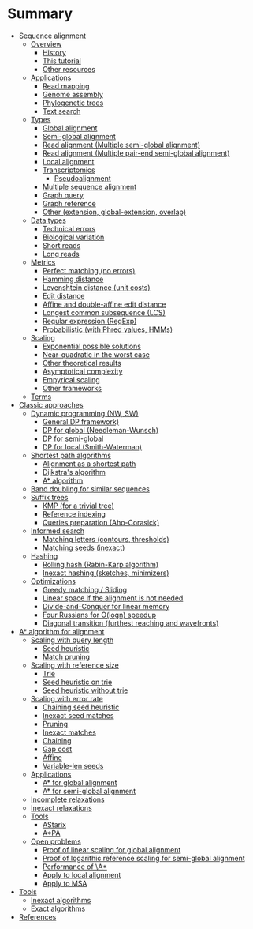 # Summary

- [Sequence alignment]()
    - [Overview](overview.md)
        - [History](history.md)
        - [This tutorial](tutorial.md)
        - [Other resources]()
    - [Applications]()
        - [Read mapping]()
        - [Genome assembly]()
        - [Phylogenetic trees]()
        - [Text search]()
    - [Types](types.md)
        - [Global alignment]()
        - [Semi-global alignment]()
        - [Read alignment (Multiple semi-global alignment)]()
        - [Read alignment (Multiple pair-end semi-global alignment)]()
        - [Local alignment]()
        - [Transcriptomics](transcriptomics.md)
            - [Pseudoalignment]()
        - [Multiple sequence alignment]()
        - [Graph query]()
        - [Graph reference]()
        - [Other (extension, global-extension, overlap)]()
    - [Data types]()
        - [Technical errors]()
        - [Biological variation]()
        - [Short reads]()
        - [Long reads]()
    - [Metrics]()
        - [Perfect matching (no errors)]()
        - [Hamming distance]()
        - [Levenshtein distance (unit costs)]()
        - [Edit distance]()
        - [Affine and double-affine edit distance]()
        - [Longest common subsequence (LCS)]()
        - [Regular expression (RegExp)]()
        - [Probabilistic (with Phred values, HMMs)]()
    - [Scaling]()
        - [Exponential possible solutions]()
        - [Near-quadratic in the worst case]()
        - [Other theoretical results]()
        - [Asymptotical complexity]()
        - [Empyrical scaling]()
        - [Other frameworks]()
    - [Terms](terms.md)
- [Classic approaches]()
    - [Dynamic programming (NW, SW)](dp.md)
        - [General DP framework)]()
        - [DP for global (Needleman-Wunsch)]()
        - [DP for semi-global]()
        - [DP for local (Smith-Waterman)]()
    - [Shortest path algorithms]()
        - [Alignment as a shortest path]()
        - [Dijkstra's algorithm]()
        - [A\* algorithm]()
    - [Band doubling for similar sequences]()
    - [Suffix trees]()
        - [KMP (for a trivial tree)]()
        - [Reference indexing]()
        - [Queries preparation (Aho-Corasick)]()
    - [Informed search]()
        - [Matching letters (contours, thresholds)]()
        - [Matching seeds (inexact)]()
    - [Hashing]()
        - [Rolling hash (Rabin-Karp algorithm)]()
        - [Inexact hashing (sketches, minimizers)]()
    - [Optimizations]()
        - [Greedy matching / Sliding]()
        - [Linear space if the alignment is not needed]()
        - [Divide-and-Conquer for linear memory]()
        - [Four Russians for O(logn) speedup]()
        - [Diagonal transition (furthest reaching and wavefronts)]()
- [A\* algorithm for alignment]()
    - [Scaling with query length]()
        - [Seed heuristic]()
        - [Match pruning]()
    - [Scaling with reference size]()
        - [Trie]()
        - [Seed heuristic on trie]()
        - [Seed heuristic without trie]()
    - [Scaling with error rate]()
        - [Chaining seed heuristic]()
        - [Inexact seed matches]()
        - [Pruning]()
        - [Inexact matches]()
        - [Chaining]()
        - [Gap cost]()
        - [Affine]()
        - [Variable-len seeds]()
    - [Applications]()
        - [A\* for global alignment]()
        - [A\* for semi-global alignment](astar-semiglobal.md)
    - [Incomplete relaxations]()
    - [Inexact relaxations]()
    - [Tools]()
        - [AStarix]()
        - [A\*PA]()
    - [Open problems]()
        - [Proof of linear scaling for global alignment]()
        - [Proof of logarithic reference scaling for semi-global alignment]()
        - [Performance of \A*]()
        - [Apply to local alignment]()
        - [Apply to MSA]()
- [Tools]()
    - [Inexact algorithms]()
    - [Exact algorithms]()
- [References]()
